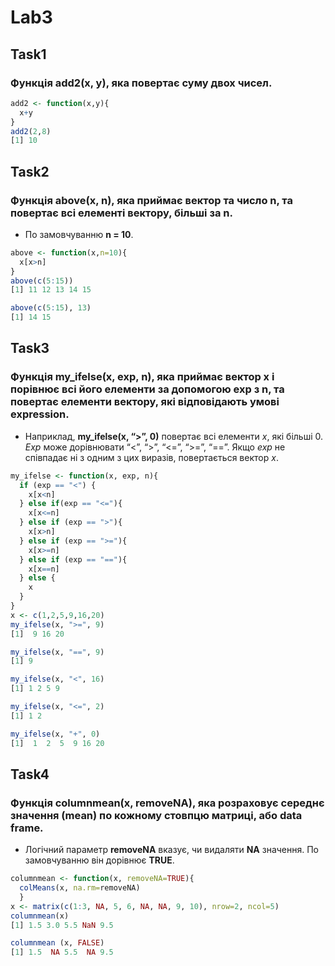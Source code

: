 # Lab3
## Task1
### Функція add2(x, y), яка повертає суму двох чисел.
```r
add2 <- function(x,y){
  x+y
}
add2(2,8)  
[1] 10
```

## Task2
### Функція above(x, n), яка приймає вектор та число n, та повертає всі елементі вектору, більші за n. 
* По замовчуванню **n = 10**. 
```r
above <- function(x,n=10){
  x[x>n]
}
above(c(5:15))
[1] 11 12 13 14 15

above(c(5:15), 13)
[1] 14 15
```

## Task3
### Функція my_ifelse(x, exp, n), яка приймає вектор x і порівнює всі його елементи за допомогою exp з n, та повертає елементи вектору, які відповідають умові expression. 
* Наприклад, **my_ifelse(x, “>”, 0)** повертає всі елементи *x*, які більші 0. *Exp* може дорівнювати “<”, “>”, “<=”, “>=”, “==”. Якщо *exp* не співпадає ні з одним з цих виразів, повертається вектор *x*. 
```r
my_ifelse <- function(x, exp, n){
  if (exp == "<") {
    x[x<n]
  } else if(exp == "<="){
    x[x<=n]
  } else if (exp == ">"){
    x[x>n]
  } else if (exp == ">="){
    x[x>=n]
  } else if (exp == "=="){
    x[x==n]
  } else {
    x
  }
}
x <- c(1,2,5,9,16,20)
my_ifelse(x, ">=", 9)
[1]  9 16 20

my_ifelse(x, "==", 9)
[1] 9

my_ifelse(x, "<", 16)
[1] 1 2 5 9

my_ifelse(x, "<=", 2)
[1] 1 2

my_ifelse(x, "+", 0)
[1]  1  2  5  9 16 20
```

## Task4
### Функція columnmean(x, removeNA), яка розраховує середнє значення (mean) по кожному стовпцю матриці, або data frame. 
* Логічний параметр **removeNA** вказує, чи видаляти **NA** значення. По замовчуванню він дорівнює **TRUE**. 
```r
columnmean <- function(x, removeNA=TRUE){ 
  colMeans(x, na.rm=removeNA)
  }
x <- matrix(c(1:3, NA, 5, 6, NA, NA, 9, 10), nrow=2, ncol=5)
columnmean(x)
[1] 1.5 3.0 5.5 NaN 9.5

columnmean (x, FALSE)
[1] 1.5  NA 5.5  NA 9.5
```
